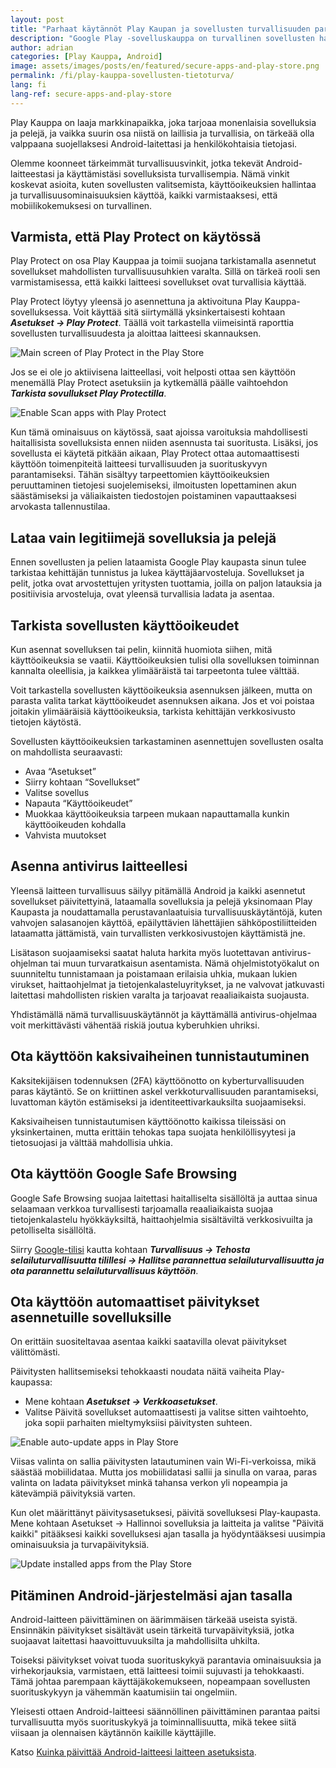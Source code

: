 ```yaml
---
layout: post
title: "Parhaat käytännöt Play Kaupan ja sovellusten turvallisuuden parantamiseksi"
description: "Google Play -sovelluskauppa on turvallinen sovellusten hankkimiseen, mutta on myös tärkeää noudattaa perusvarotoimia ja lisätä ylimääräistä suojaa. Katso, miten voit tehostaa laitteesi tietoturvaa."
author: adrian
categories: [Play Kauppa, Android]
image: assets/images/posts/en/featured/secure-apps-and-play-store.png
permalink: /fi/play-kauppa-sovellusten-tietoturva/
lang: fi
lang-ref: secure-apps-and-play-store
---
```


Play Kauppa on laaja markkinapaikka, joka tarjoaa monenlaisia sovelluksia ja pelejä, ja vaikka suurin osa niistä on laillisia ja turvallisia, on tärkeää olla valppaana suojellaksesi Android-laitettasi ja henkilökohtaisia tietojasi.

Olemme koonneet tärkeimmät turvallisuusvinkit, jotka tekevät Android-laitteestasi ja käyttämistäsi sovelluksista turvallisempia. Nämä vinkit koskevat asioita, kuten sovellusten valitsemista, käyttöoikeuksien hallintaa ja turvallisuusominaisuuksien käyttöä, kaikki varmistaaksesi, että mobiilikokemuksesi on turvallinen.

## Varmista, että Play Protect on käytössä

Play Protect on osa Play Kauppaa ja toimii suojana tarkistamalla asennetut sovellukset mahdollisten turvallisuusuhkien varalta. Sillä on tärkeä rooli sen varmistamisessa, että kaikki laitteesi sovellukset ovat turvallisia käyttää.

Play Protect löytyy yleensä jo asennettuna ja aktivoituna Play Kauppa-sovelluksessa. Voit käyttää sitä siirtymällä yksinkertaisesti kohtaan ***Asetukset → Play Protect***. Täällä voit tarkastella viimeisintä raporttia sovellusten turvallisuudesta ja aloittaa laitteesi skannauksen.

<img alt="Main screen of Play Protect in the Play Store" title="Main screen of Play Protect in the Play Store" loading="lazy" class="article-image large-width-img" src="{{site.baseurl}}/assets/images/posts/fi/suojaa-play-kauppaa-ja-sovelluksia/play-suojan-paarutu.jpg">

Jos se ei ole jo aktiivisena laitteellasi, voit helposti ottaa sen käyttöön menemällä Play Protect asetuksiin ja kytkemällä päälle vaihtoehdon ***Tarkista sovullukset Play Protectilla***.

<img alt="Enable Scan apps with Play Protect" title="Enable Scan apps with Play Protect" loading="lazy" class="article-image large-width-img" src="{{site.baseurl}}/assets/images/posts/fi/suojaa-play-kauppaa-ja-sovelluksia/mahdollista-sovellusten-skannaus-play-suojalla.jpg">

Kun tämä ominaisuus on käytössä, saat ajoissa varoituksia mahdollisesti haitallisista sovelluksista ennen niiden asennusta tai suoritusta. Lisäksi, jos sovellusta ei käytetä pitkään aikaan, Play Protect ottaa automaattisesti käyttöön toimenpiteitä laitteesi turvallisuuden ja suorituskyvyn parantamiseksi. Tähän sisältyy tarpeettomien käyttöoikeuksien peruuttaminen tietojesi suojelemiseksi, ilmoitusten lopettaminen akun säästämiseksi ja väliaikaisten tiedostojen poistaminen vapauttaaksesi arvokasta tallennustilaa.

## Lataa vain legitiimejä sovelluksia ja pelejä

Ennen sovellusten ja pelien lataamista Google Play kaupasta sinun tulee tarkistaa kehittäjän tunnistus ja lukea käyttäjäarvosteluja. Sovellukset ja pelit, jotka ovat arvostettujen yritysten tuottamia, joilla on paljon latauksia ja positiivisia arvosteluja, ovat yleensä turvallisia ladata ja asentaa.

## Tarkista sovellusten käyttöoikeudet

Kun asennat sovelluksen tai pelin, kiinnitä huomiota siihen, mitä käyttöoikeuksia se vaatii. Käyttöoikeuksien tulisi olla sovelluksen toiminnan kannalta oleellisia, ja kaikkea ylimääräistä tai tarpeetonta tulee välttää.

Voit tarkastella sovellusten käyttöoikeuksia asennuksen jälkeen, mutta on parasta valita tarkat käyttöoikeudet asennuksen aikana. Jos et voi poistaa joitakin ylimääräisiä käyttöoikeuksia, tarkista kehittäjän verkkosivusto tietojen käytöstä.

Sovellusten käyttöoikeuksien tarkastaminen asennettujen sovellusten osalta on mahdollista seuraavasti:
- Avaa “Asetukset”
- Siirry kohtaan “Sovellukset”
- Valitse sovellus
- Napauta “Käyttöoikeudet”
- Muokkaa käyttöoikeuksia tarpeen mukaan napauttamalla kunkin käyttöoikeuden kohdalla
- Vahvista muutokset

## Asenna antivirus laitteellesi

Yleensä laitteen turvallisuus säilyy pitämällä Android ja kaikki asennetut sovellukset päivitettyinä, lataamalla sovelluksia ja pelejä yksinomaan Play Kaupasta ja noudattamalla perustavanlaatuisia turvallisuuskäytäntöjä, kuten vahvojen salasanojen käyttöä, epäilyttävien lähettäjien sähköpostiliitteiden lataamatta jättämistä, vain turvallisten verkkosivustojen käyttämistä jne.

Lisätason suojaamiseksi saatat haluta harkita myös luotettavan antivirus-ohjelman tai muun turvaratkaisun asentamista. Nämä ohjelmistotyökalut on suunniteltu tunnistamaan ja poistamaan erilaisia uhkia, mukaan lukien virukset, haittaohjelmat ja tietojenkalasteluyritykset, ja ne valvovat jatkuvasti laitettasi mahdollisten riskien varalta ja tarjoavat reaaliaikaista suojausta.

Yhdistämällä nämä turvallisuuskäytännöt ja käyttämällä antivirus-ohjelmaa voit merkittävästi vähentää riskiä joutua kyberuhkien uhriksi.

## Ota käyttöön kaksivaiheinen tunnistautuminen

Kaksitekijäisen todennuksen (2FA) käyttöönotto on kyberturvallisuuden paras käytäntö. Se on kriittinen askel verkkoturvallisuuden parantamiseksi, luvattoman käytön estämiseksi ja identiteettivarkauksilta suojaamiseksi.

Kaksivaiheisen tunnistautumisen käyttöönotto kaikissa tileissäsi on yksinkertainen, mutta erittäin tehokas tapa suojata henkilöllisyytesi ja tietosuojasi ja välttää mahdollisia uhkia.

## Ota käyttöön Google Safe Browsing

Google Safe Browsing suojaa laitettasi haitalliselta sisällöltä ja auttaa sinua selaamaan verkkoa turvallisesti tarjoamalla reaaliaikaista suojaa tietojenkalastelu hyökkäyksiltä, haittaohjelmia sisältäviltä verkkosivuilta ja petolliselta sisällöltä.

Siirry [Google-tilisi](https://myaccount.google.com/security) kautta kohtaan ***Turvallisuus → Tehosta selailuturvallisuutta tilillesi → Hallitse parannettua selailuturvallisuutta ja ota parannettu selailuturvallisuus käyttöön***.

## Ota käyttöön automaattiset päivitykset asennetuille sovelluksille

On erittäin suositeltavaa asentaa kaikki saatavilla olevat päivitykset välittömästi.

Päivitysten hallitsemiseksi tehokkaasti noudata näitä vaiheita Play-kaupassa:
- Mene kohtaan ***Asetukset → Verkkoasetukset***.
- Valitse Päivitä sovellukset automaattisesti ja valitse sitten vaihtoehto, joka sopii parhaiten mieltymyksiisi päivitysten suhteen.

<img alt="Enable auto-update apps in Play Store" title="Enable auto-update apps in Play Store" loading="lazy" class="article-image large-width-img" src="{{site.baseurl}}/assets/images/posts/fi/suojaa-play-kauppaa-ja-sovelluksia/mahdollista-sovellusten-automaattiset-paivitykset-play-kaupasta.jpg">

Viisas valinta on sallia päivitysten latautuminen vain Wi-Fi-verkoissa, mikä säästää mobiilidataa. Mutta jos mobiilidatasi sallii ja sinulla on varaa, paras valinta on ladata päivitykset minkä tahansa verkon yli nopeampia ja kätevämpiä päivityksiä varten.

Kun olet määrittänyt päivitysasetuksesi, päivitä sovelluksesi Play-kaupasta. Mene kohtaan Asetukset → Hallinnoi sovelluksia ja laitteita ja valitse "Päivitä kaikki" pitääksesi kaikki sovelluksesi ajan tasalla ja hyödyntääksesi uusimpia ominaisuuksia ja turvapäivityksiä.

<img alt="Update installed apps from the Play Store" title="Update installed apps from the Play Store" loading="lazy" class="article-image large-width-img" src="{{site.baseurl}}/assets/images/posts/fi/suojaa-play-kauppaa-ja-sovelluksia/paivita-kaikki-sovellukset-ja-pelit-play-kaupasta.jpg">

## Pitäminen Android-järjestelmäsi ajan tasalla

Android-laitteen päivittäminen on äärimmäisen tärkeää useista syistä. Ensinnäkin päivitykset sisältävät usein tärkeitä turvapäivityksiä, jotka suojaavat laitettasi haavoittuvuuksilta ja mahdollisilta uhkilta.

Toiseksi päivitykset voivat tuoda suorituskykyä parantavia ominaisuuksia ja virhekorjauksia, varmistaen, että laitteesi toimii sujuvasti ja tehokkaasti. Tämä johtaa parempaan käyttäjäkokemukseen, nopeampaan sovellusten suorituskykyyn ja vähemmän kaatumisiin tai ongelmiin.

Yleisesti ottaen Android-laitteesi säännöllinen päivittäminen parantaa paitsi turvallisuutta myös suorituskykyä ja toiminnallisuutta, mikä tekee siitä viisaan ja olennaisen käytännön kaikille käyttäjille.

Katso [Kuinka päivittää Android-laitteesi laitteen asetuksista]({{site.baseurl}}/fi/android-paivitys/#menetelmä-1-miten-päivittää-android-laitteen-asetuksista).
